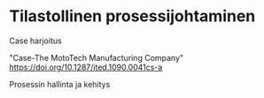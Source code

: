 # Tilastollinen prosessijohtaminen
Case harjoitus

"Case-The MotoTech Manufacturing Company"
https://doi.org/10.1287/ited.1090.0041cs-a

Prosessin hallinta ja kehitys